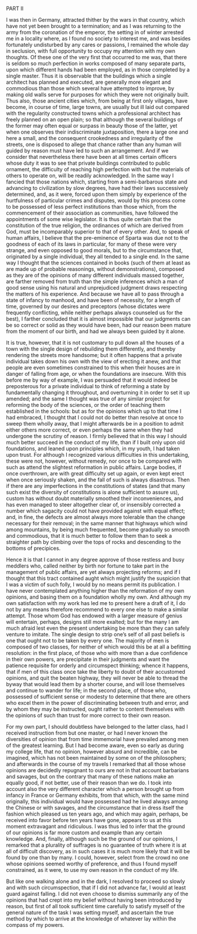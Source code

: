 PART II

I was then in Germany, attracted thither by the wars in
that country, which have not yet been brought to a termination;
and as I was returning to the army from the coronation of the emperor,
the setting in of winter arrested me in a locality where, as I found no
society to interest me, and was besides fortunately undisturbed by any cares or passions,
I remained the whole day in seclusion, with full opportunity to occupy my attention with my own
thoughts. Of these one of the very first that occurred to me was, that there is seldom so much
perfection in works composed of many separate parts, upon which different hands had
been employed, as in those completed by a single master. Thus it is
observable that the buildings which a single architect
has planned and executed, are generally more
elegant and commodious than those
which several have attempted to
improve, by making old
walls serve for
purposes for
which they were not originally built.
Thus also, those ancient cities which,
from being at first only villages, have become,
in course of time, large towns, are usually but ill laid
out compared with the regularity constructed towns which a professional
architect has freely planned on an open plain; so that although the several
buildings of the former may often equal or surpass in beauty those of the latter,
yet when one observes their indiscriminate juxtaposition, there a large one and here a small,
and the consequent crookedness and irregularity of the streets, one is disposed to allege that chance
rather than any human will guided by reason must have led to such an arrangement.
And if we consider that nevertheless there have been at all times certain
officers whose duty it was to see that private buildings contributed to
public ornament, the difficulty of reaching high perfection with but
the materials of others to operate on, will be readily acknowledged.
In the same way I fancied that those nations which, starting
from a semi-barbarous state and advancing to civilization
by slow degrees, have had their laws successively
determined, and, as it were, forced upon
them simply by experience of the
hurtfulness of particular
crimes and disputes,
would by this process come to
be possessed of less perfect institutions than those which,
from the commencement of their association as communities,
have followed the appointments of some wise legislator. It is thus
quite certain that the constitution of the true religion, the ordinances
of which are derived from God, must be incomparably superior to that of
every other. And, to speak of human affairs, I believe that the pre-eminence
of Sparta was due not to the goodness of each of its laws in particular,
for many of these were very strange, and even opposed to good morals,
but to the circumstance that, originated by a single individual, they all tended to a single end.
In the same way I thought that the sciences contained in books (such of them at least as are made up
of probable reasonings, without demonstrations), composed as they are of the opinions of many different
individuals massed together, are farther removed from truth than the simple inferences which a man of good sense
using his natural and unprejudiced judgment draws respecting the matters of his experience. And because we have
all to pass through a state of infancy to manhood, and have been of necessity, for a length of time, governed by
our desires and preceptors (whose dictates were frequently conflicting, while neither perhaps always counseled
us for the best), I farther concluded that it is almost impossible that our judgments can be so correct or
solid as they would have been, had our reason been mature from the moment of our birth,
and had we always been guided by it alone.

It is true, however, that it is not customary to pull down all the houses of a town with the single
design of rebuilding them differently, and thereby rendering the streets more handsome; but it often
happens that a private individual takes down his own with the view of erecting it anew, and that people
are even sometimes constrained to this when their houses are in danger of falling from age, or when
the foundations are insecure. With this before me by way of example, I was persuaded that it would indeed
be preposterous for a private individual to think of reforming a state by fundamentally changing it
throughout, and overturning it in order to set it up amended; and the same I thought was true of any
similar project for reforming the body of the sciences, or the order of teaching them established in the schools:
but as for the opinions which up to that time I had embraced, I thought that I could not do better than
resolve at once to sweep them wholly away, that I might afterwards be in a position to admit either
others more correct, or even perhaps the same when they had undergone the scrutiny of reason. I firmly
believed that in this way I should much better succeed in the conduct of my life, than if I built only
upon old foundations, and leaned upon principles which, in my youth, I had taken upon trust. For although I
recognized various difficulties in this undertaking, these were not, however, without remedy, nor once
to be compared with such as attend the slightest reformation in public affairs. Large bodies, if once
overthrown, are with great difficulty set up again, or even kept erect when once seriously shaken,
and the fall of such is always disastrous. Then if there are any imperfections in the constitutions
of states (and that many such exist the diversity of constitutions is alone sufficient to assure us),
custom has without doubt materially smoothed their inconveniences, and has even managed to steer
altogether clear of, or insensibly corrected a number which sagacity could not have provided against
with equal effect; and, in fine, the defects are almost always more tolerable than the change necessary
for their removal; in the same manner that highways which wind among mountains, by being much frequented,
become gradually so smooth and commodious, that it is much better to follow them than to seek a straighter
path by climbing over the tops of rocks and descending to the bottoms of precipices.

Hence it is that I cannot in any degree approve of those restless and busy meddlers who,
called neither by birth nor fortune to take part in the management of public affairs,
are yet always projecting reforms;
and if I thought that this tract contained aught which might justify
the suspicion that I was a victim of such folly,
I would by no means permit its publication.
I have never contemplated anything higher than the reformation of my own opinions,
and basing them on a foundation wholly my own.
And although my own satisfaction with my work has led me to present here a draft of it,
I do not by any means therefore recommend to every one else to make a similar attempt.
Those whom God has endowed with a larger measure of genius will entertain, perhaps, designs still more exalted;
but for the many I am much afraid lest even the present undertaking be more than they can safely venture to imitate.
The single design to strip one’s self of all past beliefs is one that ought not to be taken by every one.
The majority of men is composed of two classes, for neither of which would this be at all a befitting resolution:
in the first place, of those who with more than a due confidence in their own powers, are precipitate
in their judgments and want the patience requisite for orderly and circumspect thinking;
whence it happens, that if men of this class once take the liberty to doubt of their accustomed
opinions, and quit the beaten highway, they will never be able to thread the byway that would lead
them by a shorter course, and will lose themselves and continue to wander for life; in the second
place, of those who, possessed of sufficient sense or modesty to determine that there are others
who excel them in the power of discriminating between truth and error,
and by whom they may be instructed, ought rather to content themselves with the opinions of such than trust for more correct to their own reason.

For my own part, I should doubtless have belonged to the latter class,
had I received instruction from but one master, or had I never known the diversities of opinion
that from time immemorial have prevailed among men of the greatest learning. But I had become aware, even
so early as during my college life, that no opinion, however
absurd and incredible, can be imagined, which has not been maintained by some on of the philosophers; and afterwards in the course of my travels I remarked that all those whose opinions are decidedly repugnant to ours are not in that account barbarians and savages, but on the contrary that many of these nations make an
equally good, if not better, use of their reason than we do. I took into account also the very different character which a person brought up from infancy in France or Germany exhibits,
from that which, with the same mind originally, this individual would have possessed had he lived
always among the Chinese or with savages, and the circumstance that in dress itself the fashion
which pleased us ten years ago, and which may again, perhaps, be received into favor before ten
years have gone, appears to us at this moment extravagant and ridiculous. I was thus led to infer
that the ground of our opinions is far more custom and example than any certain knowledge. And,
finally, although such be the ground of our opinions, I remarked that a plurality of suffrages is no
guarantee of truth where it is at all of difficult discovery, as in such cases it is much more
likely that it will be found by one than by many. I could, however, select from the crowd no one
whose opinions seemed worthy of preference, and thus I found myself constrained, as it were, to use
my own reason in the conduct of my life.

But like one walking alone and in the dark,
I resolved to proceed so slowly and with such circumspection, that if I did not advance far, I would
at least guard against falling. I did not even choose to dismiss summarily any of the opinions that
had crept into my belief without having been introduced by reason, but first of all took sufficient
time carefully to satisfy myself of the general nature of the task I was setting myself, and ascertain
the true method by which to arrive at the knowledge of whatever lay within the compass of my powers.
